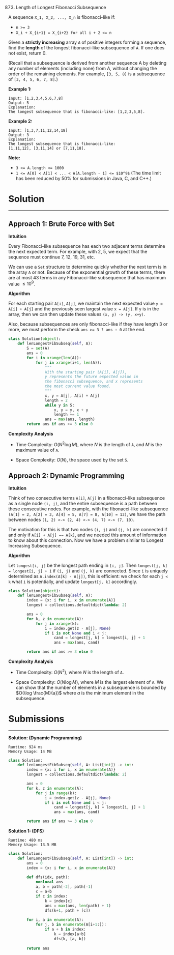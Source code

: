 873. Length of Longest Fibonacci Subsequence

A sequence `X_1, X_2, ..., X_n` is fibonacci-like if:

* `n >= 3`
* `X_i + X_{i+1} = X_{i+2} for all i + 2 <= n`

Given a **strictly increasing** array `A` of positive integers forming a sequence, find the **length** of the longest fibonacci-like subsequence of `A`.  If one does not exist, return 0.

(Recall that a subsequence is derived from another sequence A by deleting any number of elements (including none) from A, without changing the order of the remaining elements.  For example, `[3, 5, 8]` is a subsequence of `[3, 4, 5, 6, 7, 8]`.)

 

**Example 1:**
```
Input: [1,2,3,4,5,6,7,8]
Output: 5
Explanation:
The longest subsequence that is fibonacci-like: [1,2,3,5,8].
```

**Example 2:**
```
Input: [1,3,7,11,12,14,18]
Output: 3
Explanation:
The longest subsequence that is fibonacci-like:
[1,11,12], [3,11,14] or [7,11,18].
```

**Note:**

* `3 <= A.length <= 1000`
* `1 <= A[0] < A[1] < ... < A[A.length - 1] <= $10^9$`
(The time limit has been reduced by 50% for submissions in Java, C, and C++.)

# Solution
---
## Approach 1: Brute Force with Set
**Intuition**

Every Fibonacci-like subsequence has each two adjacent terms determine the next expected term. For example, with 2, 5, we expect that the sequence must continue 7, 12, 19, 31, etc.

We can use a `Set` structure to determine quickly whether the next term is in the array `A` or not. Because of the exponential growth of these terms, there are at most 43 terms in any Fibonacci-like subsequence that has maximum value $\leq 10^9$.

**Algorithm**

For each starting pair `A[i]`, `A[j]`, we maintain the next expected value `y = A[i] + A[j]` and the previously seen largest value `x = A[j]`. If `y` is in the array, then we can then update these values `(x, y) -> (y, x+y)`.

Also, because subsequences are only fibonacci-like if they have length 3 or more, we must perform the check `ans >= 3 ? ans : 0` at the end.

```python
class Solution(object):
    def lenLongestFibSubseq(self, A):
        S = set(A)
        ans = 0
        for i in xrange(len(A)):
            for j in xrange(i+1, len(A)):
                """
                With the starting pair (A[i], A[j]),
                y represents the future expected value in
                the fibonacci subsequence, and x represents
                the most current value found.
                """
                x, y = A[j], A[i] + A[j]
                length = 2
                while y in S:
                    x, y = y, x + y
                    length += 1
                ans = max(ans, length)
        return ans if ans >= 3 else 0
```

**Complexity Analysis**

* Time Complexity: $O(N^2 \log M)$, where $N$ is the length of `A`, and $M$ is the maximum value of `A`.

* Space Complexity: $O(N)$, the space used by the set `S`.

## Approach 2: Dynamic Programming
**Intuition**

Think of two consecutive terms `A[i]`, `A[j]` in a fibonacci-like subsequence as a single node `(i, j)`, and the entire subsequence is a path between these consecutive nodes. For example, with the fibonacci-like subsequence `(A[1] = 2, A[2] = 3, A[4] = 5, A[7] = 8, A[10] = 13)`, we have the path between nodes `(1, 2) <-> (2, 4) <-> (4, 7) <-> (7, 10)`.

The motivation for this is that two nodes `(i, j)` and `(j, k)` are connected if and only if `A[i] + A[j] == A[k]`, and we needed this amount of information to know about this connection. Now we have a problem similar to Longest Increasing Subsequence.

**Algorithm**

Let `longest[i, j]` be the longest path ending in `[i, j]`. Then `longest[j, k] = longest[i, j] + 1` if `(i, j)` and `(j, k)` are connected. Since `i` is uniquely determined as `A.index(A[k] - A[j])`, this is efficient: we check for each `j < k` what `i` is potentially, and update `longest[j, k]` accordingly.

```python
class Solution(object):
    def lenLongestFibSubseq(self, A):
        index = {x: i for i, x in enumerate(A)}
        longest = collections.defaultdict(lambda: 2)

        ans = 0
        for k, z in enumerate(A):
            for j in xrange(k):
                i = index.get(z - A[j], None)
                if i is not None and i < j:
                    cand = longest[j, k] = longest[i, j] + 1
                    ans = max(ans, cand)

        return ans if ans >= 3 else 0
```

**Complexity Analysis**

* Time Complexity: $O(N^2)$, where $N$ is the length of `A`.

* Space Complexity: $O(N \log M)$, where $M$ is the largest element of `A`. We can show that the number of elements in a subsequence is bounded by $O(\log \frac{M}{a})$ where $a$ is the minimum element in the subsequence.

# Submissions
---
**Solution: (Dynamic Programming)**
```
Runtime: 924 ms
Memory Usage: 14 MB
```
```python
class Solution:
    def lenLongestFibSubseq(self, A: List[int]) -> int:
        index = {x: i for i, x in enumerate(A)}
        longest = collections.defaultdict(lambda: 2)

        ans = 0
        for k, z in enumerate(A):
            for j in range(k):
                i = index.get(z - A[j], None)
                if i is not None and i < j:
                    cand = longest[j, k] = longest[i, j] + 1
                    ans = max(ans, cand)

        return ans if ans >= 3 else 0
```

**Solution 1: (DFS)**
```
Runtime: 480 ms
Memory Usage: 13.5 MB
```
```python
class Solution:
    def lenLongestFibSubseq(self, A: List[int]) -> int:
        ans = 0
        index = {x: i for i, x in enumerate(A)}
        
        def dfs(idx, path):
            nonlocal ans
            a, b = path[-2], path[-1]
            c = a+b
            if c in index:
                k = index[c]
                ans = max(ans, len(path) + 1)
                dfs(k+1, path + [c])
                    
        for i, a in enumerate(A):
            for j, b in enumerate(A[i+1:]):
                if a + b in index:
                    k = index[a+b]
                    dfs(k, [a, b])
                        
        return ans
```